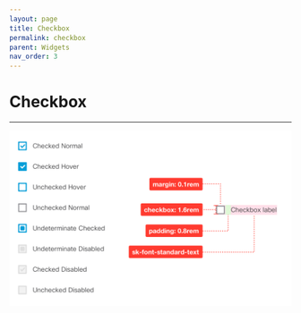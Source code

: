```yaml
---
layout: page
title: Checkbox
permalink: checkbox
parent: Widgets
nav_order: 3
---
```


# Checkbox
---

![checkbox](assets/images/checkbox@2x.png)
